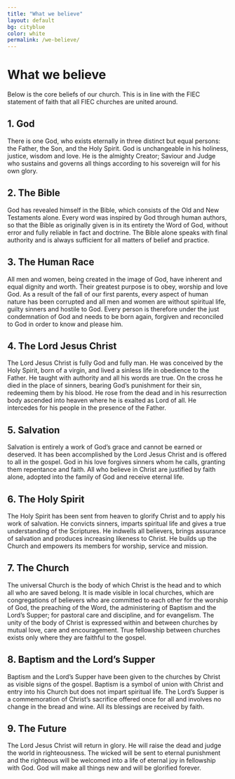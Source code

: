 ```yaml
---
title: "What we believe"
layout: default
bg: cityblue
color: white
permalink: /we-believe/
---
```


# What we believe

Below is the core beliefs of our church. This is in line with the FIEC statement of faith that all FIEC churches are united around.

## 1. God

There is one God, who exists eternally in three distinct but equal persons: the Father, the Son, and the Holy Spirit. God is unchangeable in his holiness, justice, wisdom and love. He is the almighty Creator; Saviour and Judge who sustains and governs all things according to his sovereign will for his own glory.

## 2. The Bible

God has revealed himself in the Bible, which consists of the Old and New Testaments alone. Every word was inspired by God through human authors, so that the Bible as originally given is in its entirety the Word of God, without error and fully reliable in fact and doctrine. The Bible alone speaks with final authority and is always sufficient for all matters of belief and practice.

## 3. The Human Race

All men and women, being created in the image of God, have inherent and equal dignity and worth. Their greatest purpose is to obey, worship and love God. As a result of the fall of our first parents, every aspect of human nature has been corrupted and all men and women are without spiritual life, guilty sinners and hostile to God. Every person is therefore under the just condemnation of God and needs to be born again, forgiven and reconciled to God in order to know and please him.

## 4. The Lord Jesus Christ

The Lord Jesus Christ is fully God and fully man. He was conceived by the Holy Spirit, born of a virgin, and lived a sinless life in obedience to the Father. He taught with authority and all his words are true. On the cross he died in the place of sinners, bearing God’s punishment for their sin, redeeming them by his blood. He rose from the dead and in his resurrection body ascended into heaven where he is exalted as Lord of all. He intercedes for his people in the presence of the Father.

## 5. Salvation

Salvation is entirely a work of God’s grace and cannot be earned or deserved. It has been accomplished by the Lord Jesus Christ and is offered to all in the gospel. God in his love forgives sinners whom he calls, granting them repentance and faith. All who believe in Christ are justified by faith alone, adopted into the family of God and receive eternal life.

## 6. The Holy Spirit

The Holy Spirit has been sent from heaven to glorify Christ and to apply his work of salvation. He convicts sinners, imparts spiritual life and gives a true understanding of the Scriptures. He indwells all believers, brings assurance of salvation and produces increasing likeness to Christ. He builds up the Church and empowers its members for worship, service and mission.

## 7. The Church

The universal Church is the body of which Christ is the head and to which all who are saved belong. It is made visible in local churches, which are congregations of believers who are committed to each other for the worship of God, the preaching of the Word, the administering of Baptism and the Lord’s Supper; for pastoral care and discipline, and for evangelism. The unity of the body of Christ is expressed within and between churches by mutual love, care and encouragement. True fellowship between churches exists only where they are faithful to the gospel.

## 8. Baptism and the Lord’s Supper

Baptism and the Lord’s Supper have been given to the churches by Christ as visible signs of the gospel. Baptism is a symbol of union with Christ and entry into his Church but does not impart spiritual life. The Lord’s Supper is a commemoration of Christ’s sacrifice offered once for all and involves no change in the bread and wine. All its blessings are received by faith.

## 9. The Future

The Lord Jesus Christ will return in glory. He will raise the dead and judge the world in righteousness. The wicked will be sent to eternal punishment and the righteous will be welcomed into a life of eternal joy in fellowship with God. God will make all things new and will be glorified forever.
